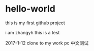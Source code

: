 # hello-world
this is my first github project

i am zhangyh
this is a test

2017-1-12
clone to my work pc
中文测试
